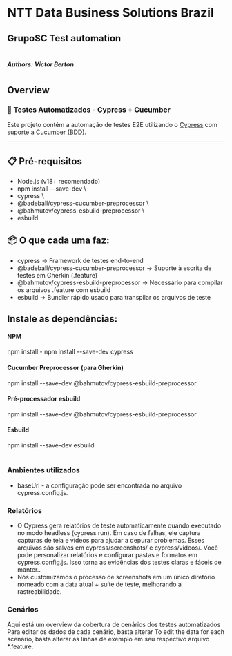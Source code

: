 # NTT Data Business Solutions Brazil
## GrupoSC Test automation
#
##### Authors: Victor Berton
#
#

## Overview
### 🧪 Testes Automatizados - Cypress + Cucumber
Este projeto contém a automação de testes E2E utilizando o [Cypress](https://www.cypress.io/) com suporte a [Cucumber (BDD)](https://github.com/badeball/cypress-cucumber-preprocessor).

---
## 📋 Pré-requisitos
* Node.js (v18+ recomendado)
* npm install --save-dev \
* cypress \
* @badeball/cypress-cucumber-preprocessor \
* @bahmutov/cypress-esbuild-preprocessor \
* esbuild

## 📦 O que cada uma faz:

* cypress ->	Framework de testes end-to-end
* @badeball/cypress-cucumber-preprocessor -> Suporte à escrita de testes em Gherkin (.feature)
* @bahmutov/cypress-esbuild-preprocessor -> Necessário para compilar os arquivos .feature com esbuild
* esbuild	-> Bundler rápido usado para transpilar os arquivos de teste

## Instale as dependências:

#### NPM 
npm install - npm install --save-dev cypress

#### Cucumber Preprocessor (para Gherkin)
npm install --save-dev @bahmutov/cypress-esbuild-preprocessor

#### Pré-processador esbuild
npm install --save-dev @bahmutov/cypress-esbuild-preprocessor

#### Esbuild
npm install --save-dev esbuild
#

### Ambientes utilizados
* baseUrl - a configuração pode ser encontrada no arquivo cypress.config.js. 

### Relatórios
* O Cypress gera relatórios de teste automaticamente quando executado no modo headless (cypress run). Em caso de falhas, ele captura capturas de tela e vídeos para ajudar a depurar problemas. Esses arquivos são salvos em cypress/screenshots/ e cypress/videos/. Você pode personalizar relatórios e configurar pastas e formatos em cypress.config.js. Isso torna as evidências dos testes claras e fáceis de manter..
* Nós customizamos o processo de screenshots em um único diretório nomeado com a data atual + suíte de teste, melhorando a rastreabilidade.

### Cenários
Aqui está um overview da cobertura de cenários dos testes automatizados
Para editar os dados de cada cenário, basta alterar 
To edit the data for each scenario, basta alterar as linhas de exemplo em seu respectivo arquivo *.feature.